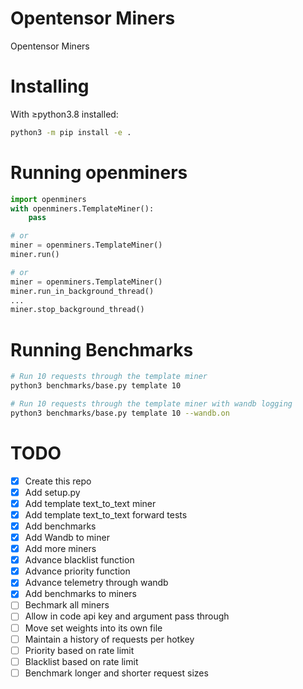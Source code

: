 # Opentensor Miners
Opentensor Miners

# Installing
With ≥python3.8 installed:
```bash
python3 -m pip install -e .
```

# Running openminers
```python
import openminers
with openminers.TemplateMiner():
    pass

# or
miner = openminers.TemplateMiner()
miner.run()

# or
miner = openminers.TemplateMiner()
miner.run_in_background_thread()
...
miner.stop_background_thread()
```

# Running Benchmarks
```bash
# Run 10 requests through the template miner
python3 benchmarks/base.py template 10

# Run 10 requests through the template miner with wandb logging
python3 benchmarks/base.py template 10 --wandb.on 
```

# TODO
- [x] Create this repo
- [x] Add setup.py
- [x] Add template text_to_text miner
- [x] Add template text_to_text forward tests 
- [x] Add benchmarks
- [x] Add Wandb to miner
- [x] Add more miners
- [x] Advance blacklist function
- [x] Advance priority function
- [x] Advance telemetry through wandb
- [x] Add benchmarks to miners
- [ ] Bechmark all miners
- [ ] Allow in code api key and argument pass through 
- [ ] Move set weights into its own file
- [ ] Maintain a history of requests per hotkey
- [ ] Priority based on rate limit
- [ ] Blacklist based on rate limit
- [ ] Benchmark longer and shorter request sizes
